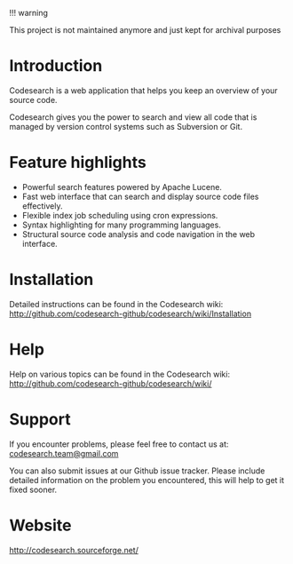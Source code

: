 !!! warning

This project is not maintained anymore and just kept for archival purposes

# Introduction
Codesearch is a web application that helps you keep an overview of your source code.

Codesearch gives you the power to search and view all code that is managed by 
version control systems such as Subversion or Git.

# Feature highlights

* Powerful search features powered by Apache Lucene.
* Fast web interface that can search and display source code files effectively.
* Flexible index job scheduling using cron expressions.
* Syntax highlighting for many programming languages.
* Structural source code analysis and code navigation in the web interface.

# Installation
Detailed instructions can be found in the Codesearch wiki:
http://github.com/codesearch-github/codesearch/wiki/Installation

# Help
Help on various topics can be found in the Codesearch wiki:
http://github.com/codesearch-github/codesearch/wiki/

# Support
If you encounter problems, please feel free to contact us at:
codesearch.team@gmail.com

You can also submit issues at our Github issue tracker. Please include detailed
information on the problem you encountered, this will help to get it fixed
sooner.


# Website
http://codesearch.sourceforge.net/
